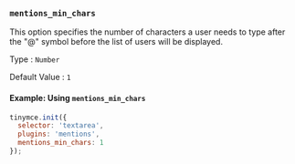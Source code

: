 ### `mentions_min_chars`

This option specifies the number of characters a user needs to type after the "@" symbol before the list of users will be displayed.

Type
: `Number`

Default Value
: `1`

#### Example: Using `mentions_min_chars`

```js
tinymce.init({
  selector: 'textarea',
  plugins: 'mentions',
  mentions_min_chars: 1
});
```
